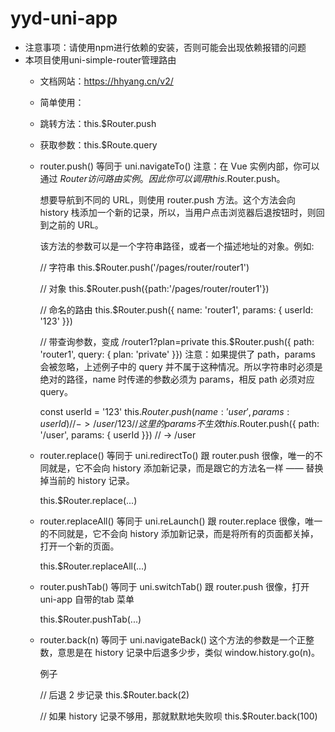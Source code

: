 # yyd-uni-app

- 注意事项：请使用npm进行依赖的安装，否则可能会出现依赖报错的问题
- 本项目使用uni-simple-router管理路由
    - 文档网站：https://hhyang.cn/v2/
    - 简单使用：
    - 跳转方法：this.$Router.push
    - 获取参数：this.$Route.query

    - router.push() 等同于 uni.navigateTo()
        注意：在 Vue 实例内部，你可以通过 $Router 访问路由实例。因此你可以调用 this.$Router.push。

        想要导航到不同的 URL，则使用 router.push 方法。这个方法会向 history 栈添加一个新的记录，所以，当用户点击浏览器后退按钮时，则回到之前的 URL。

        该方法的参数可以是一个字符串路径，或者一个描述地址的对象。例如:

        // 字符串
        this.$Router.push('/pages/router/router1')

        // 对象
        this.$Router.push({path:'/pages/router/router1'})

        // 命名的路由
        this.$Router.push({ name: 'router1', params: { userId: '123' }})

        // 带查询参数，变成 /router1?plan=private
        this.$Router.push({ path: 'router1', query: { plan: 'private' }})
        注意：如果提供了 path，params 会被忽略，上述例子中的 query 并不属于这种情况。所以字符串时必须是绝对的路径，name 时传递的参数必须为 params，相反 path 必须对应 query。

        const userId = '123'
        this.$Router.push({ name: 'user', params: { userId }}) // -> /user/123
        // 这里的 params 不生效
        this.$Router.push({ path: '/user', params: { userId }}) // -> /user


    - router.replace() 等同于 uni.redirectTo()
        跟 router.push 很像，唯一的不同就是，它不会向 history 添加新记录，而是跟它的方法名一样 —— 替换掉当前的 history 记录。

        this.$Router.replace(...)


    - router.replaceAll() 等同于 uni.reLaunch()
        跟 router.replace 很像，唯一的不同就是，它不会向 history 添加新记录，而是将所有的页面都关掉，打开一个新的页面。

        this.$Router.replaceAll(...)


    - router.pushTab() 等同于 uni.switchTab()
        跟 router.push 很像，打开 uni-app 自带的tab 菜单

        this.$Router.pushTab(...)


    - router.back(n) 等同于 uni.navigateBack()
        这个方法的参数是一个正整数，意思是在 history 记录中后退多少步，类似 window.history.go(n)。

        例子

        // 后退 2 步记录
        this.$Router.back(2)

        // 如果 history 记录不够用，那就默默地失败呗
        this.$Router.back(100)
